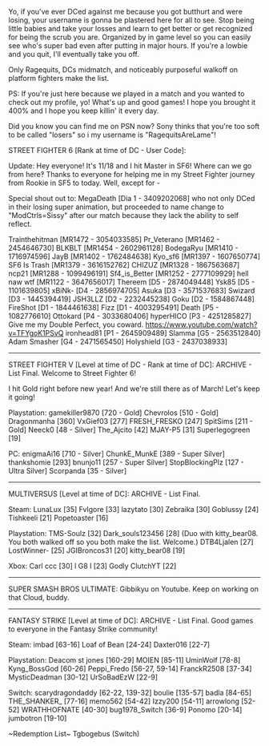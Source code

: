 Yo, if you've ever DCed against me because you got butthurt and were losing, your username is gonna be plastered here for all to see. Stop being little babies and take your losses and learn to get better or get recognized for being the scrub you are. Organized by in game level so you can easily see who's super bad even after putting in major hours. If you're a lowbie and you quit, I'll eventually take you off.

Only Ragequits, DCs midmatch, and noticeably purposeful walkoff on platform fighters make the list.

PS: If you're just here because we played in a match and you wanted to check out my profile, yo! What's up and good games! I hope you brought it 400% and I hope you keep killin' it every day. 

Did you know you can find me on PSN now? Sony thinks that you're too soft to be called "losers" so i my username is "RagequitsAreLame"!

STREET FIGHTER 6 [Rank at time of DC - User Code]:

Update: Hey everyone! It's 11/18 and I hit Master in SF6! Where can we go from here‽ Thanks to everyone for helping me in my Street Fighter journey from Rookie in SF5 to today. Well, except for -

Special shout out to: MegaDeath [Dia 1 - 3409202068] who not only DCed in their losing super animation, but proceeded to name change to "ModCtrls=Sissy" after our match because they lack the ability to self reflect.


Trainthehitman [MR1472 - 3054033585]
Pr_Veterano [MR1462 - 2454646730]
BLKBLT [MR1454 - 2602961128]
BodegaRyu [MR1410 - 1716974596]
JayB [MR1402 - 1762484638]
Kyo_sf6 [MR1397 - 1607650774]
SF6 Is Trash [MR1379 - 3616152762]
CHIZUZ [MR1328 - 1867563687]
ncp21 [MR1288 - 1099496191]
Sf4_is_Better [MR1252 - 2777109929]
hell naw wtf [MR1122 - 3647656017]
Thereem [D5 - 2874049448]
Ysk85 [D5 - 1101639805]
xBiNk- [D4 - 2856974705]
Asuka [D3 - 3571537683]
Swizard [D3 - 1445394419]
JSH3LLZ [D2 - 2232445238]
Goku [D2 - 1584867448]
FireShot [D1 - 1844461638]
Fizz [D1 - 4003295491]
Death [P5 - 1082776610]
Ottokard [P4 - 3033680406]
hyperHICO [P3 - 4251285827] Give me my Double Perfect, you coward. https://www.youtube.com/watch?v=TFYgoK1PSvQ
ironhead81 [P1 - 2645909489]
Slamma [G5 - 2563512840]
Adam Smasher [G4 - 2471565450]
Holyshield [G3 - 2437038933]

__________________



STREET FIGHTER V [Level at time of DC - Rank at time of DC]:
ARCHIVE - List Final. Welcome to Street Fighter 6!

I hit Gold right before new year! And we're still there as of March! Let's keep it going!

Playstation:
gamekiller9870 [720 - Gold]
Chevrolos [510 - Gold]
Dragonmanha [360]
VxGief03 [277]
FRESH_FRESKO [247]
SpitSims [211 - Gold]
Neeck0 [48 - Silver]
The_Ajcito [42]
MJAY-P5 [31]
Superlegogreen [19] 

PC:
enigmaAi16 [710 - Silver] 
ChunkE_MunkE [389 - Super Silver]
thankshomie [293]
bnunjo11 [257 - Super Silver]
StopBlockingPlz [127 - Ultra Silver] 
Scorpanda [35 - Silver]

__________________



MULTIVERSUS [Level at time of DC]: 
ARCHIVE - List Final. 

Steam:
LunaLux [35]
Fvlgore [33]
lazytato [30]
Zebraika [30]
Goblussy [24]
Tishkeeli [21]
Popetoaster [16]

Playstation:
TMS-Soulz [32]
Dark_souls123456 [28] (Duo with kitty_bear08. You both walked off so you both make the list. Welcome.)
DTB4Ljalen [27]
LostWinner- [25]
JGIBroncos31 [20]
kitty_bear08 [19]

Xbox:
Carl ccc [30]
l G8 l   [23]
Godly ClutchYT [22]



__________________


SUPER SMASH BROS ULTIMATE:
Gibbikyu on Youtube. Keep on working on that Cloud, buddy.


__________________



FANTASY STRIKE [Level at time of DC]: 
ARCHIVE - List Final. Good games to everyone in the Fantasy Strike community!

Steam:
imbad [63-16] 
Loaf of Bean [24-24]
Daxter016 [22-7]

Playstation:
Deacom st jones [160-29]
MOIEN [85-11]
UminWolf [78-8]
Kyng_BossGod [60-26] 
Peppi_Fredo [56-27, 59-14] 
FranckR2508 [37-34]
MysticDeadman [30-12] 
UrSoBadEzW [22-9] 

Switch:
scarydragondaddy [62-22, 139-32] 
boulie [135-57]
badla [84-65]
THE_SHANKER_ [77-16]
memo562 [54-42]
Izzy200 [54-11]
arrowlong [52-52]
WRATHHOFNATE [40-30]
bug1978_Switch [36-9]
Ponomo [20-14]
jumbotron [19-10]




~Redemption List~
Tgbogebus (Switch)
